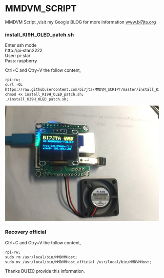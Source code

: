 # MMDVM_SCRIPT  
MMDVM Script  ,visit my Google BLOG for more information www.bi7jta.org

### install_KI9H_OLED_patch.sh  

Enter ssh mode  
http://pi-star:2222   
User:  pi-star   
Pass:  raspberry   

Ctrl+C and Ctry+V the follow content,    
```
rpi-rw;  
curl -OL https://raw.githubusercontent.com/bi7jta/MMDVM_SCRIPT/master/install_KI9H_OLED_patch.sh;   
chmod +x install_KI9H_OLED_patch.sh;   
./install_KI9H_OLED_patch.sh;  

```

![Image loading ...](/KI9H_OLED.JPG)  

### Recovery official

Ctrl+C and Ctry+V the follow content,    
```
rpi-rw;
sudo rm /usr/local/bin/MMDVMHost;
sudo mv /usr/local/bin/MMDVMHost_official /usr/local/bin/MMDVMHost;

```

Thanks DU1ZC provide this information.